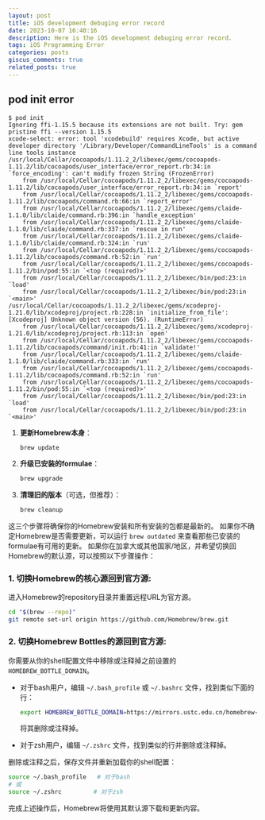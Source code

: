 ```yaml
---
layout: post
title: iOS development debuging error record
date: 2023-10-07 16:40:16
description: Here is the iOS development debuging error record.
tags: iOS Programming Error
categories: posts
giscus_comments: true
related_posts: true
---
```



## pod init error

```
$ pod init
Ignoring ffi-1.15.5 because its extensions are not built. Try: gem pristine ffi --version 1.15.5
xcode-select: error: tool 'xcodebuild' requires Xcode, but active developer directory '/Library/Developer/CommandLineTools' is a command line tools instance
/usr/local/Cellar/cocoapods/1.11.2_2/libexec/gems/cocoapods-1.11.2/lib/cocoapods/user_interface/error_report.rb:34:in `force_encoding': can't modify frozen String (FrozenError)
	from /usr/local/Cellar/cocoapods/1.11.2_2/libexec/gems/cocoapods-1.11.2/lib/cocoapods/user_interface/error_report.rb:34:in `report'
	from /usr/local/Cellar/cocoapods/1.11.2_2/libexec/gems/cocoapods-1.11.2/lib/cocoapods/command.rb:66:in `report_error'
	from /usr/local/Cellar/cocoapods/1.11.2_2/libexec/gems/claide-1.1.0/lib/claide/command.rb:396:in `handle_exception'
	from /usr/local/Cellar/cocoapods/1.11.2_2/libexec/gems/claide-1.1.0/lib/claide/command.rb:337:in `rescue in run'
	from /usr/local/Cellar/cocoapods/1.11.2_2/libexec/gems/claide-1.1.0/lib/claide/command.rb:324:in `run'
	from /usr/local/Cellar/cocoapods/1.11.2_2/libexec/gems/cocoapods-1.11.2/lib/cocoapods/command.rb:52:in `run'
	from /usr/local/Cellar/cocoapods/1.11.2_2/libexec/gems/cocoapods-1.11.2/bin/pod:55:in `<top (required)>'
	from /usr/local/Cellar/cocoapods/1.11.2_2/libexec/bin/pod:23:in `load'
	from /usr/local/Cellar/cocoapods/1.11.2_2/libexec/bin/pod:23:in `<main>'
/usr/local/Cellar/cocoapods/1.11.2_2/libexec/gems/xcodeproj-1.21.0/lib/xcodeproj/project.rb:228:in `initialize_from_file': [Xcodeproj] Unknown object version (56). (RuntimeError)
	from /usr/local/Cellar/cocoapods/1.11.2_2/libexec/gems/xcodeproj-1.21.0/lib/xcodeproj/project.rb:113:in `open'
	from /usr/local/Cellar/cocoapods/1.11.2_2/libexec/gems/cocoapods-1.11.2/lib/cocoapods/command/init.rb:41:in `validate!'
	from /usr/local/Cellar/cocoapods/1.11.2_2/libexec/gems/claide-1.1.0/lib/claide/command.rb:333:in `run'
	from /usr/local/Cellar/cocoapods/1.11.2_2/libexec/gems/cocoapods-1.11.2/lib/cocoapods/command.rb:52:in `run'
	from /usr/local/Cellar/cocoapods/1.11.2_2/libexec/gems/cocoapods-1.11.2/bin/pod:55:in `<top (required)>'
	from /usr/local/Cellar/cocoapods/1.11.2_2/libexec/bin/pod:23:in `load'
	from /usr/local/Cellar/cocoapods/1.11.2_2/libexec/bin/pod:23:in `<main>'
```



1. **更新Homebrew本身**：
    ```bash
    brew update
    ```

2. **升级已安装的formulae**：
    ```bash
    brew upgrade
    ```

3. **清理旧的版本**（可选，但推荐）：
    ```bash
    brew cleanup
    ```

这三个步骤将确保你的Homebrew安装和所有安装的包都是最新的。
如果你不确定Homebrew是否需要更新，可以运行 `brew outdated` 来查看那些已安装的formulae有可用的更新。
如果你在加拿大或其他国家/地区，并希望切换回Homebrew的默认源，可以按照以下步骤操作：

### 1. 切换Homebrew的核心源回到官方源:

进入Homebrew的repository目录并重置远程URL为官方源。

```bash
cd "$(brew --repo)"
git remote set-url origin https://github.com/Homebrew/brew.git
```

### 2. 切换Homebrew Bottles的源回到官方源:

你需要从你的shell配置文件中移除或注释掉之前设置的 `HOMEBREW_BOTTLE_DOMAIN`。

- 对于bash用户，编辑 `~/.bash_profile` 或 `~/.bashrc` 文件，找到类似下面的行：

    ```bash
    export HOMEBREW_BOTTLE_DOMAIN=https://mirrors.ustc.edu.cn/homebrew-bottles
    ```

    将其删除或注释掉。

- 对于zsh用户，编辑 `~/.zshrc` 文件，找到类似的行并删除或注释掉。

删除或注释之后，保存文件并重新加载你的shell配置：

```bash
source ~/.bash_profile   # 对于bash
# 或
source ~/.zshrc         # 对于zsh
```

完成上述操作后，Homebrew将使用其默认源下载和更新内容。